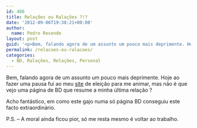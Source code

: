 ```yaml
---
id: 486
title: Relações ou Ralações ?!?
date: '2012-09-06T19:38:21+00:00'
author: 
  name: Pedro Resende
layout: post
guid: '<p>Bem, falando agora de um assunto um pouco mais deprimente. Hoje ao fazer uma pausa fui ao meu <a href="http://xkcd.com" target="_blank">site</a> de eleição para me animar, mas não é que vejo uma página de BD que resume a minha última relação ? </p><p>A'
permalink: /relacoes-ou-ralacoes/
categories:
  - BD, Ralações, Relações, Personal
---
```

Bem, falando agora de um assunto um pouco mais deprimente. Hoje ao fazer uma pausa fui ao meu <a href="http://xkcd.com" target="_blank">site</a> de eleição para me animar, mas não é que vejo uma página de BD que resume a minha última relação ? 

Acho fantástico, em como este gajo numa só página BD conseguiu este facto extraordinário.

P.S. – A moral ainda ficou pior, só me resta mesmo é voltar ao trabalho.